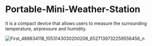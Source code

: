 # Portable-Mini-Weather-Station
It is a compact device that allows users to measure the surrounding temperature, airpressure and humidity.

![First_488834118_1053143030200208_6527139732259556456_n](https://github.com/user-attachments/assets/e69d072c-0084-4241-9b84-56c0727dce47)

